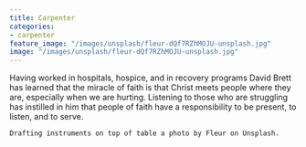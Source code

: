 ```yaml
---
title: Carpenter
categories:
- carpenter
feature_image: "/images/unsplash/fleur-dQf7RZhMOJU-unsplash.jpg"
image: "/images/unsplash/fleur-dQf7RZhMOJU-unsplash.jpg"
---
```

Having worked in hospitals, hospice, and in recovery programs David Brett has learned that the miracle of faith is that Christ meets people where they are, especially when we are hurting. Listening to those who are struggling has instilled in him that people of faith have a responsibility to be present, to listen, and to serve.
<!-- more -->
`Drafting instruments on top of table a photo by Fleur on Unsplash.`
